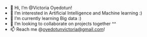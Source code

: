 - 👋 Hi, I’m @Victoria Oyedotun!
- 👀 I’m interested in Artificial Intelligence and Machine learning :)
- 🌱 I’m currently learning Big data :)
- 💞️ I’m looking to collaborate on projects together ^^
- 📫 Reach me @oyedotunvictoria@gmail.com!

<!---
Victoria Oyedotun/Victoria Oyedotun is a ✨ special ✨ repository because its `README.md` (this file) appears on your GitHub profile.
You can click the Preview link to take a look at your changes.
--->
